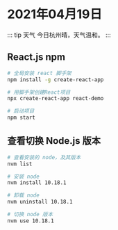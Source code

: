 # 2021年04月19日

::: tip 天气
今日杭州晴，天气温和。
:::

## React.js npm

``` sh
# 全局安装 react 脚手架 
npm install -g create-react-app

# 用脚手架创建React项目
npx create-react-app react-demo

# 启动项目
npm start
```

## 查看切换 Node.js 版本

``` sh
# 查看安装的 node，及其版本
nvm list

# 安装 node
nvm install 10.18.1

# 卸载 node
nvm uninstall 10.18.1

# 切换 node 版本
nvm use 10.18.1
```
